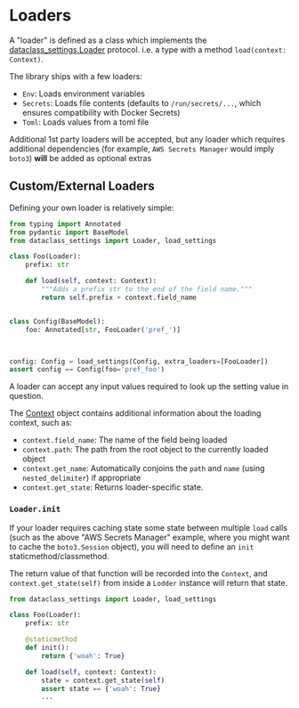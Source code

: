 # Loaders

A "loader" is defined as a class which implements the
[dataclass_settings.Loader](dataclass_settings.loaders.Loader) protocol. i.e. a
type with a method `load(context: Context)`.

The library ships with a few loaders:

- `Env`: Loads environment variables
- `Secrets`: Loads file contents (defaults to `/run/secrets/...`, which ensures
  compatibility with Docker Secrets)
- `Toml`: Loads values from a toml file

Additional 1st party loaders will be accepted, but any loader which requires
additional dependencies (for example, `AWS Secrets Manager` would imply `boto3`)
**will** be added as optional extras

## Custom/External Loaders

Defining your own loader is relatively simple:

```python
from typing import Annotated
from pydantic import BaseModel
from dataclass_settings import Loader, load_settings

class Foo(Loader):
    prefix: str

    def load(self, context: Context):
        """Adds a prefix str to the end of the field name."""
        return self.prefix + context.field_name


class Config(BaseModel):
    foo: Annotated[str, FooLoader('pref_')]



config: Config = load_settings(Config, extra_loaders=[FooLoader])
assert config == Config(foo='pref_foo')
```

A loader can accept any input values required to look up the setting value in
question.

The [Context](dataclass_settings.context.Context) object contains additional
information about the loading context, such as:

- `context.field_name`: The name of the field being loaded
- `context.path`: The path from the root object to the currently loaded object
- `context.get_name`: Automatically conjoins the `path` and `name` (using
  `nested_delimiter`) if appropriate
- `context.get_state`: Returns loader-specific state.

### `Loader.init`

If your loader requires caching state some state between multiple `load` calls
(such as the above "AWS Secrets Manager" example, where you might want to cache
the `boto3.Session` object), you will need to define an `init`
staticmethod/classmethod.

The return value of that function will be recorded into the `Context`, and
`context.get_state(self)` from inside a `Lodder` instance will return that
state.

```python
from dataclass_settings import Loader, load_settings

class Foo(Loader):
    prefix: str

    @staticmethod
    def init():
        return {'woah': True}

    def load(self, context: Context):
        state = context.get_state(self)
        assert state == {'woah': True}
        ...
```
